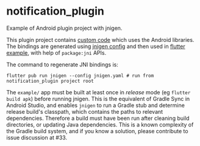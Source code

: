 # notification_plugin

Example of Android plugin project with jnigen.

This plugin project contains [custom code](android/src/main/java/com/example/notification_plugin) which uses the Android libraries. The bindings are generated using [jnigen config](jnigen.yaml) and then used in [flutter example](example/lib/main.dart), with help of `package:jni` APIs.

The command to regenerate JNI bindings is:
```
flutter pub run jnigen --config jnigen.yaml # run from notification_plugin project root 
```

The `example/` app must be built at least once in _release_ mode (eg `flutter build apk`) before running jnigen. This is the equivalent of Gradle Sync in Android Studio, and enables `jnigen` to run a Gradle stub and determine release build's classpath, which contains the paths to relevant dependencies. Therefore a build must have been run after cleaning build directories, or updating Java dependencies. This is a known complexity of the Gradle build system, and if you know a solution, please contribute to issue discussion at #33.

